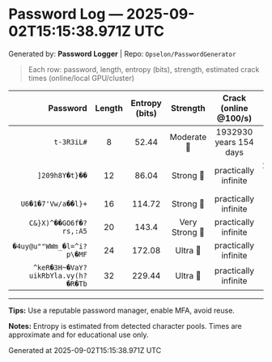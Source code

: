 # Password Log — 2025-09-02T15:15:38.971Z UTC

Generated by: **Password Logger** | Repo: `Opselon/PasswordGenerator`

> Each row: password, length, entropy (bits), strength, estimated crack times (online/local GPU/cluster)

| Password | Length | Entropy (bits) | Strength | Crack (online @100/s) | Local GPU (1B/s) | Cluster (1T/s) |
|---:|:---:|:---:|:---:|:---:|:---:|:---:|
| `t-3R3iL#` | 8 | 52.44 | Moderate 💛 | 1932930 years 154 days | 70 days 13 hours | 1 hour 41 minutes |
| `]209h8Y�t}��` | 12 | 86.04 | Strong 💚 | practically infinite | 2520828488 years 67 days | 2520828 years 178 days |
| `U6�1�7'Vw/a��l}+` | 16 | 114.72 | Strong 💚 | practically infinite | practically infinite | practically infinite |
| `C&}X)^��GO6f�?rs,:A5` | 20 | 143.4 | Very Strong 💙 | practically infinite | practically infinite | practically infinite |
| `�4uy@u""WWm_�l=^i?p\�M️F` | 24 | 172.08 | Ultra 💜 | practically infinite | practically infinite | practically infinite |
| `^keR�3H~�VaY?uikRbYla.vy(h?�R�Tb` | 32 | 229.44 | Ultra 💜 | practically infinite | practically infinite | practically infinite |

---

**Tips:** Use a reputable password manager, enable MFA, avoid reuse.

**Notes:** Entropy is estimated from detected character pools. Times are approximate and for educational use only.

Generated at 2025-09-02T15:15:38.971Z UTC
